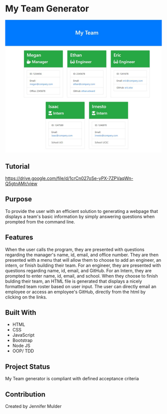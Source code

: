 # My Team Generator

![](dist/assets/images/myteam.jpg)

## Tutorial

https://drive.google.com/file/d/1crCn027oSe-yPX-7ZPVaqWn-Q5gtnAMr/view

## Purpose
To provide the user with an efficient solution to generating a webpage that displays a team's basic information by simply answering questions when prompted from the command line.

## Features
When the user calls the program, they are presented with questions regarding the manager's name, id, email, and office number. They are then presented with a menu that will allow them to choose to add an engineer, an intern, or finish building their team. For an engineer, they are presented with questions regarding name, id, email, and GitHub. For an Intern, they are prompted to enter name, id, email, and school. When they choose to finish bulding their team, an HTML file is generated that displays a nicely formatted team roster based on user input. The user can directly email an employee or access an employee's GitHub, directly from the html by clicking on the links.

## Built With
* HTML
* CSS
* JavaScript
* Bootstrap
* Node JS
* OOP/ TDD

## Project Status
My Team generator is compliant with defined acceptance criteria

## Contribution
Created by Jennifer Mulder
